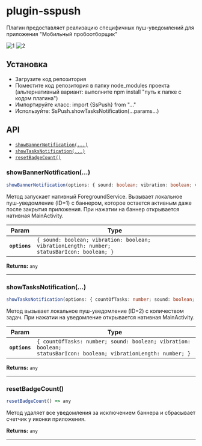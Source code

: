 # plugin-sspush

Плагин предоставляет реализацию специфичных пуш-уведомлений для приложения "Мобильный пробоотборщик"

![1](https://i.ibb.co/rQJsTmd/image.jpg)
![2](https://i.ibb.co/NYgvnMS/image.jpg)

## Установка

* Загрузите код репозитория
* Поместите код репозитория в папку node_modules проекта (альтернативный вариант: выполните npm install "путь к папке с кодом плагина")
* Импортируйте класс: import {SsPush} from "..."
* Используйте: SsPush.showTasksNotification(...params...)

## API

<docgen-index>

* [`showBannerNotification(...)`](#showbannernotification)
* [`showTasksNotification(...)`](#showtasksnotification)
* [`resetBadgeCount()`](#resetbadgecount)

</docgen-index>

<docgen-api>
<!--Update the source file JSDoc comments and rerun docgen to update the docs below-->

### showBannerNotification(...)

```typescript
showBannerNotification(options: { sound: boolean; vibration: boolean; vibrationLength: number; statusBarIcon: boolean; }) => any
```

Метод запускает нативный ForegroundService.
Вызывает локальное пуш-уведомление (ID=1) с баннером, которое остается активным даже после закрытия приложения.
При нажатии на баннер открывается нативная MainActivity.

| Param         | Type                                                                                                  |
| ------------- | ----------------------------------------------------------------------------------------------------- |
| **`options`** | <code>{ sound: boolean; vibration: boolean; vibrationLength: number; statusBarIcon: boolean; }</code> |

**Returns:** <code>any</code>

--------------------


### showTasksNotification(...)

```typescript
showTasksNotification(options: { countOfTasks: number; sound: boolean; vibration: boolean; statusBarIcon: boolean; vibrationLength: number; }) => any
```

Метод вызывает локальное пуш-уведомление (ID=2) с количеством задач.
При нажатии на уведомление открывается нативная MainActivity.

| Param         | Type                                                                                                                        |
| ------------- | --------------------------------------------------------------------------------------------------------------------------- |
| **`options`** | <code>{ countOfTasks: number; sound: boolean; vibration: boolean; statusBarIcon: boolean; vibrationLength: number; }</code> |

**Returns:** <code>any</code>

--------------------


### resetBadgeCount()

```typescript
resetBadgeCount() => any
```

Метод удаляет все уведомления за исключением баннера и сбрасывает счетчик у иконки приложения.

**Returns:** <code>any</code>

--------------------

</docgen-api>
